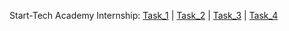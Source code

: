 Start-Tech Academy Internship:
[Task_1](https://github.com/Mahendra687/Task_1) | [Task_2]() | [Task_3]() | [Task_4]()
